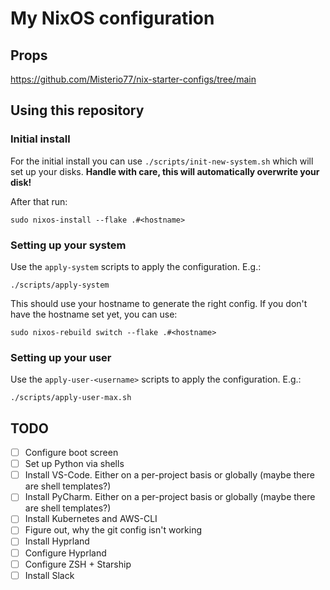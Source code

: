 # My NixOS configuration


## Props

https://github.com/Misterio77/nix-starter-configs/tree/main

## Using this repository

### Initial install

For the initial install you can use `./scripts/init-new-system.sh` which will
set up your disks. **Handle with care, this will automatically overwrite your
disk!**

After that run:
```
sudo nixos-install --flake .#<hostname>
```

### Setting up your system

Use the `apply-system` scripts to apply the configuration. E.g.:
```
./scripts/apply-system
```

This should use your hostname to generate the right config. If you don't have
the hostname set yet, you can use:
```
sudo nixos-rebuild switch --flake .#<hostname>
```

### Setting up your user

Use the `apply-user-<username>` scripts to apply the configuration. E.g.:
```
./scripts/apply-user-max.sh
```

## TODO

- [ ] Configure boot screen
- [ ] Set up Python via shells
- [ ] Install VS-Code. Either on a per-project basis or globally (maybe there are shell templates?)
- [ ] Install PyCharm.  Either on a per-project basis or globally (maybe there are shell templates?)
- [ ] Install Kubernetes and AWS-CLI
- [ ] Figure out, why the git config isn't working
- [ ] Install Hyprland
- [ ] Configure Hyprland
- [ ] Configure ZSH + Starship
- [ ] Install Slack
